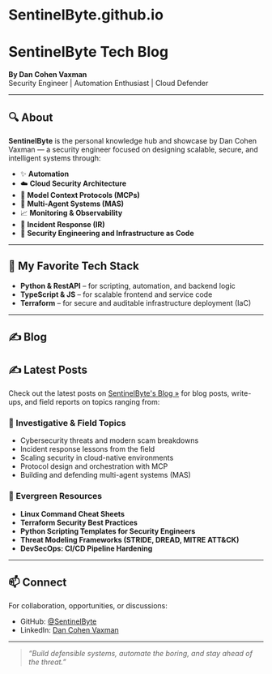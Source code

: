 # SentinelByte.github.io
# SentinelByte Tech Blog

**By Dan Cohen Vaxman**  
Security Engineer | Automation Enthusiast | Cloud Defender

---

## 🔍 About

**SentinelByte** is the personal knowledge hub and showcase by Dan Cohen Vaxman — a security engineer focused on designing scalable, secure, and intelligent systems through:

- ✨ **Automation**  
- ☁️ **Cloud Security Architecture**  
- 🧠 **Model Context Protocols (MCPs)**  
- 🤖 **Multi-Agent Systems (MAS)**  
- 📈 **Monitoring & Observability**  
- 🚨 **Incident Response (IR)**  
- 🔐 **Security Engineering and Infrastructure as Code**

---

## 🧰 My Favorite Tech Stack

- **Python & RestAPI** – for scripting, automation, and backend logic  
- **TypeScript & JS** – for scalable frontend and service code  
- **Terraform** – for secure and auditable infrastructure deployment (IaC)

---

## ✍️ Blog
## ✍️ Latest Posts

Check out the latest posts on [SentinelByte's Blog »](/blog/) for blog posts, write-ups, and field reports on topics ranging from:

### 🔎 Investigative & Field Topics
- Cybersecurity threats and modern scam breakdowns  
- Incident response lessons from the field  
- Scaling security in cloud-native environments  
- Protocol design and orchestration with MCP  
- Building and defending multi-agent systems (MAS)

### 🌱 Evergreen Resources
- **Linux Command Cheat Sheets**  
- **Terraform Security Best Practices**  
- **Python Scripting Templates for Security Engineers**  
- **Threat Modeling Frameworks (STRIDE, DREAD, MITRE ATT&CK)**  
- **DevSecOps: CI/CD Pipeline Hardening**

---

## 📫 Connect

For collaboration, opportunities, or discussions:

- GitHub: [@SentinelByte](https://github.com/SentinelByte)  
- LinkedIn: [Dan Cohen Vaxman](https://www.linkedin.com/in/35b767173/)

---

> *“Build defensible systems, automate the boring, and stay ahead of the threat.”*
